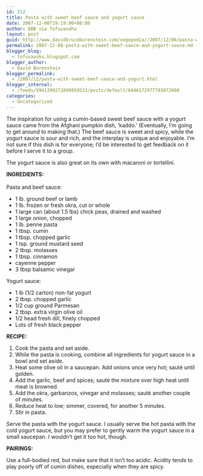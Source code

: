 ```yaml
---
id: 212
title: Pasta with sweet beef sauce and yogurt sauce
date: 2007-12-08T19:19:00+00:00
author: DBB via Tofuvavohu
layout: post
guid: http://www.davidbruceborenstein.com/vegepedia//2007/12/08/pasta-with-sweet-beef-sauce-and-yogurt-sauce/
permalink: 2007-12-08-pasta-with-sweet-beef-sauce-and-yogurt-sauce.md
blogger_blog:
  - tofuvavohu.blogspot.com
blogger_author:
  - David Borenstein
blogger_permalink:
  - /2007/12/pasta-with-sweet-beef-sauce-and-yogurt.html
blogger_internal:
  - /feeds/5941399272890959533/posts/default/8446172977703072608
categories:
  - Uncategorized
---
```

The inspiration for using a cumin-based sweet beef sauce with a yogurt sauce came from the Afghani pumpkin dish, &#8216;kaddo.&#8217; (Eventually, I&#8217;m going to get around to making that.) The beef sauce is sweet and spicy, while the yogurt sauce is sour and rich, and the interplay is unique and enjoyable. I&#8217;m not sure if this dish is for everyone; I&#8217;d be interested to get feedback on it before I serve it to a group.

The yogurt sauce is also great on its own with macaroni or tortellini.

<span style="font-weight: bold;">INGREDIENTS:<br /></span>  
Pasta and beef sauce: 

  * 1 lb. ground beef or lamb
  * 1 lb. frozen or fresh okra, cut or whole
  * 1 large can (about 1.5 lbs) chick peas, drained and washed
  * 1 large onion, chopped
  * 1 lb. penne pasta<span style="font-weight: bold;"></span>
  * 1 tbsp. cumin
  * 1 tbsp. chopped garlic
  * 1 tsp. ground mustard seed
  * 2 tbsp. molasses
  * 1 tbsp. cinnamon
  * cayenne pepper
  * 3 tbsp balsamic vinegar

Yogurt sauce: 

  * 1 lb (1/2 carton) non-fat yogurt
  * 2 tbsp. chopped garlic
  * 1/2 cup ground Parmesan
  * 2 tbsp. extra virgin olive oil
  * 1/2 head fresh dill, finely chopped
  * Lots of fresh black pepper

<span style="font-weight: bold;">RECIPE:</span> 

  1. Cook the pasta and set aside.
  2. While the pasta is cooking, combine all ingredients for yogurt sauce in a bowl and set aside.
  3. Heat some olive oil in a saucepan. Add onions once very hot; sauté until golden.
  4. Add the garlic, beef and spices; sauté the mixture over high heat until meat is browned.
  5. Add the okra, garbanzos, vinegar and molasses; sauté another couple of minutes.
  6. Reduce heat to low; simmer, covered, for another 5 minutes.
  7. Stir in pasta.

Serve the pasta with the yogurt sauce. I usually serve the hot pasta with the cold yogurt sauce, but you may prefer to gently warm the yogurt sauce in a small saucepan. I wouldn&#8217;t get it too hot, though.

<span style="font-weight: bold;">PAIRINGS:</p> 

<p>
  <span style="font-weight: bold;"></span></span>Use a full-bodied red, but make sure that it isn&#8217;t too acidic. Acidity tends to play poorly off of cumin dishes, especially when they are spicy.<span style="font-weight: bold;"><span style="font-weight: bold;"></span><br /></span>
</p>